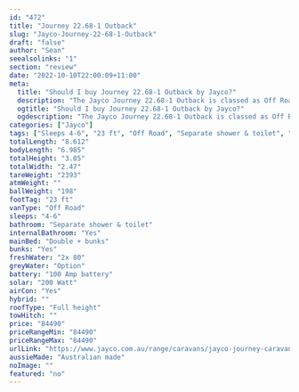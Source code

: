 ```yaml
---
id: "472"
title: "Journey 22.68-1 Outback"
slug: "Jayco-Journey-22-68-1-Outback"
draft: "false"
author: "Sean"
seealsolinks: "1"
section: "review"
date: "2022-10-10T22:00:09+11:00"
meta:
  title: "Should I buy Journey 22.68-1 Outback by Jayco?"
  description: "The Jayco Journey 22.68-1 Outback is classed as Off Road, and sleeps 4-6 people. It is Australian made and comes in at 23 ft. It generally has Separate shower & toilet."
  ogtitle: "Should I buy Journey 22.68-1 Outback by Jayco?"
  ogdescription: "The Jayco Journey 22.68-1 Outback is classed as Off Road, and sleeps 4-6 people. It is Australian made and comes in at 23 ft. It generally has Separate shower & toilet."
categories: ["Jayco"]
tags: ["Sleeps 4-6", "23 ft", "Off Road", "Separate shower & toilet", "Full height", "80 - 100k"]
totalLength: "8.612"
bodyLength: "6.985"
totalHeight: "3.05"
totalWidth: "2.47"
tareWeight: "2393"
atmWeight: ""
ballWeight: "198"
footTag: "23 ft"
vanType: "Off Road"
sleeps: "4-6"
bathroom: "Separate shower & toilet"
internalBathroom: "Yes"
mainBed: "Double + bunks"
bunks: "Yes"
freshWater: "2x 80"
greyWater: "Option"
battery: "100 Amp battery"
solar: "200 Watt"
airCon: "Yes"
hybrid: ""
roofType: "Full height"
towHitch: ""
price: "84490"
priceRangeMin: "84490"
priceRangeMax: "84490"
urlLink: "https://www.jayco.com.au/range/caravans/jayco-journey-caravan/floor-plans/outback/journey-2268-1objy-my22"
aussieMade: "Australian made"
noImage: ""
featured: "no"
---
```

